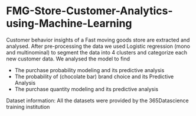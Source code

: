 # FMG-Store-Customer-Analytics-using-Machine-Learning
Customer behavior insights of a Fast moving goods store  are extracted and analysed. After pre-processing the data we used Logistic regression (mono and  multinominal) to segment the data into 4 clusters and categorize each new customer data. We analysed the model to find
- The purchase probability modeling and its predictive analysis
- The probability of (chocolate bar) brand choice and its Predictive Analysis
- The purchase quantity modeling and its  predictive analysis

Dataset information: All the datasets were provided by the 365Datascience training institution
